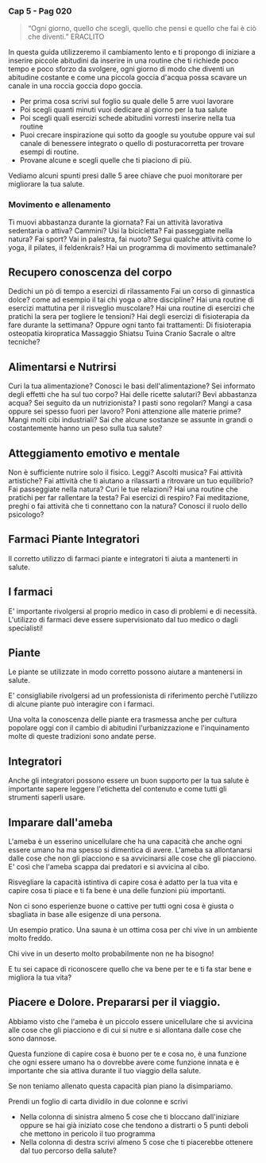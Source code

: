### Cap 5 - Pag 020

<!--stackedit_data:
eyJoaXN0b3J5IjpbLTIwODE0NDk2NTIsNzMwOTk4MTE2XX0=
-->

> “Ogni giorno, quello che scegli, quello che pensi e quello che fai è ciò che diventi.”
> ERACLITO

In questa guida utilizzeremo il cambiamento lento e ti propongo di iniziare a inserire piccole abitudini da inserire in una routine che ti richiede poco tempo e poco sforzo da svolgere, ogni giorno di modo che diventi un abitudine  costante e come una piccola goccia d'acqua possa scavare un canale in una roccia goccia dopo goccia.


- Per prima cosa scrivi sul foglio su quale delle 5 arre vuoi lavorare 
- Poi scegli quanti minuti vuoi dedicare al giorno per la tua salute
- Poi scegli quali esercizi schede abitudini vorresti inserire nella tua routine
- Puoi crecare inspirazione qui sotto da google su youtube oppure vai sul canale di benessere integrato o quello di posturacorretta per trovare esempi di routine.
- Provane alcune e scegli quelle che ti piaciono di più.

Vediamo alcuni spunti presi dalle 5 aree chiave che puoi monitorare per migliorare la tua salute. 

### Movimento e allenamento

Ti muovi abbastanza durante la giornata?
Fai un attività lavorativa sedentaria o attiva?
Cammini?
Usi la bicicletta?
Fai passeggiate nella natura?
Fai sport?
Vai in palestra, fai nuoto?
Segui qualche attività come lo yoga, il pilates, il feldenkrais?
Hai un programma di movimento settimanale?

## Recupero conoscenza del corpo

Dedichi un pò di tempo a esercizi di rilassamento
Fai un corso di ginnastica dolce? come ad esempio il tai chi yoga o altre discipline?
Hai una routine di esercizi mattutina per il risveglio muscolare?
Hai una routine di esercizi che pratichi la sera per togliere le tensioni?
Hai degli esercizi di fisioterapia da fare durante la settimana?
Oppure ogni tanto fai trattamenti:
Di fisioterapia
osteopatia
kiropratica
Massaggio
Shiatsu
Tuina
Cranio Sacrale o altre tecniche?

## Alimentarsi e Nutrirsi

Curi la tua alimentazione?
Conosci le basi dell'alimentazione?
Sei informato degli effetti che ha sul tuo corpo?
Hai delle ricette salutari?
Bevi abbastanza acqua?
Sei seguito da un nutrizionista?
I pasti sono regolari?
Mangi a casa oppure sei spesso fuori per lavoro?
Poni attenzione alle materie prime?
Mangi molti cibi industriali?
Sai che alcune sostanze se assunte in grandi o costantemente hanno un peso sulla tua salute?

## Atteggiamento emotivo e mentale

Non è sufficiente nutrire solo il fisico.
Leggi?
Ascolti musica?
Fai attività artistiche?
Fai attività che ti aiutano a rilassarti a ritrovare un tuo equilibrio?
Fai passeggiate nella natura?
Curi le tue relazioni?
Hai una routine che pratichi per far rallentare la testa?
Fai esercizi di respiro?
Fai meditazione, preghi o fai attività che ti connettano con la natura?
Conosci il ruolo dello psicologo?

## Farmaci Piante Integratori

Il corretto utilizzo di farmaci piante e integratori ti aiuta a mantenerti in salute.

## I farmaci

E' importante rivolgersi al proprio medico in caso di problemi e di necessità. L'utilizzo di farmaci deve essere supervisionato dal tuo medico o dagli specialisti!

## Piante

Le piante se utilizzate in modo corretto possono aiutare a mantenersi in salute.

E' consigliabile rivolgersi ad un professionista di riferimento perchè l'utilizzo di alcune piante può interagire con i farmaci.

Una volta la conoscenza delle piante era trasmessa anche per cultura popolare oggi con il cambio di abitudini l'urbanizzazione e l'inquinamento molte di queste tradizioni sono andate perse.

## Integratori

Anche gli integratori possono essere un buon supporto per la tua salute è importante sapere leggere l'etichetta del contenuto e come tutti gli strumenti saperli usare.


## Imparare dall'ameba 

L'ameba è un esserino unicellulare che ha una capacità che anche ogni essere umano ha ma spesso si dimentica di avere. L'ameba sa allontanarsi dalle cose che non gli piacciono e sa avvicinarsi alle cose che gli piacciono. E' così che l'ameba scappa dai predatori e si avvicina al cibo. 

Risvegliare la capacità istintiva di capire cosa è adatto per la tua vita e capire cosa ti piace e ti fa bene è una delle funzioni più importanti.

Non ci sono esperienze buone o cattive per tutti ogni cosa è giusta o sbagliata in base alle esigenze di una persona.

Un esempio pratico. Una sauna è un ottima cosa per chi vive in un ambiente molto freddo.

Chi vive in un deserto molto probabilmente non ne ha bisogno! 

E tu sei capace di riconoscere quello che va bene per te e ti fa star bene e migliora la tua vita?

## Piacere e Dolore. Prepararsi per il viaggio.

Abbiamo visto che l'ameba è un piccolo essere unicellulare che si avvicina alle cose che gli piacciono e di cui si nutre e si allontana dalle cose che sono dannose.

Questa funzione di capire cosa è buono per te e cosa no, è una funzione che ogni essere umano ha o dovrebbe avere come funzione innata e è importante che sia attiva durante il tuo viaggio della salute.

Se non teniamo allenato questa capacità pian piano la disimpariamo.

Prendi un foglio di carta dividilo in due colonne e scrivi

- Nella colonna di sinistra almeno 5 cose che ti bloccano dall'iniziare oppure se hai già iniziato cose che tendono a distrarti o 5 punti deboli che mettono in pericolo il tuo programma
- Nella colonna di destra scrivi almeno 5 cose che ti piacerebbe ottenere dal tuo percorso della salute?



<!-- Milza pancreas -->